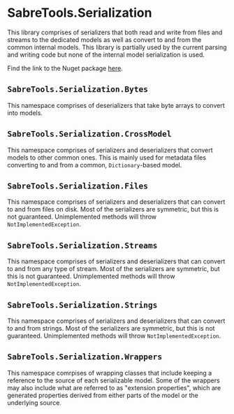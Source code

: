 # SabreTools.Serialization

This library comprises of serializers that both read and write from files and streams to the dedicated models as well as convert to and from the common internal models. This library is partially used by the current parsing and writing code but none of the internal model serialization is used.

Find the link to the Nuget package [here](https://www.nuget.org/packages/SabreTools.Serialization).

## `SabreTools.Serialization.Bytes`

This namespace comprises of deserializers that take byte arrays to convert into models.

## `SabreTools.Serialization.CrossModel`

This namespace comprises of serializers and deserializers that convert models to other common ones. This is mainly used for metadata files converting to and from a common, `Dictionary`-based model.

## `SabreTools.Serialization.Files`

This namespace comprises of serializers and deserializers that can convert to and from files on disk. Most of the serializers are symmetric, but this is not guaranteed. Unimplemented methods will throw `NotImplementedException`.

## `SabreTools.Serialization.Streams`

This namespace comprises of serializers and deserializers that can convert to and from any type of stream. Most of the serializers are symmetric, but this is not guaranteed. Unimplemented methods will throw `NotImplementedException`.

## `SabreTools.Serialization.Strings`

This namespace comprises of serializers and deserializers that can convert to and from strings. Most of the serializers are symmetric, but this is not guaranteed. Unimplemented methods will throw `NotImplementedException`.

## `SabreTools.Serialization.Wrappers`

This namespace comrpises of wrapping classes that include keeping a reference to the source of each serializable model. Some of the wrappers may also include what are referred to as "extension properties", which are generated properties derived from either parts of the model or the underlying source.
